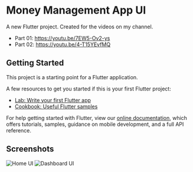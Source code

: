 # Money Management App UI

A new Flutter project. Created for the videos on my channel.
- Part 01: https://youtu.be/7EW5-Ov2-ys
- Part 02: https://youtu.be/4-T15YEvfMQ

## Getting Started

This project is a starting point for a Flutter application.

A few resources to get you started if this is your first Flutter project:

- [Lab: Write your first Flutter app](https://flutter.dev/docs/get-started/codelab)
- [Cookbook: Useful Flutter samples](https://flutter.dev/docs/cookbook)

For help getting started with Flutter, view our 
[online documentation](https://flutter.dev/docs), which offers tutorials, 
samples, guidance on mobile development, and a full API reference.

## Screenshots
![Home UI](https://i.ibb.co/TmK6VWn/Screenshot-1562013271.png)
![Dashboard UI](https://i.ibb.co/xYGbRpL/Screenshot-1562013278.png)
